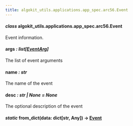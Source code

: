 ```yaml
---
title: algokit_utils.applications.app_spec.arc56.Event
---
```

#### *class* algokit_utils.applications.app_spec.arc56.Event

Event information.

#### args *: list[[EventArg](#algokit_utils.applications.app_spec.arc56.EventArg)]*

The list of event arguments

#### name *: str*

The name of the event

#### desc *: str | None* *= None*

The optional description of the event

#### *static* from_dict(data: dict[str, Any]) → [Event](#algokit_utils.applications.app_spec.arc56.Event)